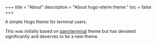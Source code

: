 +++
title = "About"
description = "About hugo-xterm theme."
toc = false
+++

A simple Hugo theme for terminal users.

This was initially based on [panr/terminal][1] theme but has deviated
significantly and deserves to be a new theme.

[1]: https://github.com/panr/hugo-theme-terminal
